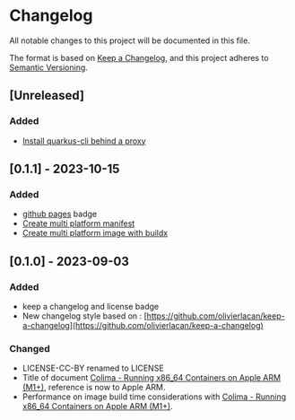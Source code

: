 # Changelog

All notable changes to this project will be documented in this file.

The format is based on [Keep a Changelog](https://keepachangelog.com/en/1.0.0/),
and this project adheres to [Semantic Versioning](https://semver.org/spec/v2.0.0.html).

## [Unreleased]

### Added

- [Install quarkus-cli behind a proxy](src/main/md/java/quarkus/quarkus_cli_jbang_install_proxy.md)

## [0.1.1] - 2023-10-15

### Added

- [github pages](https://turbo-guide.fugerit.org/) badge
- [Create multi platform manifest](src/main/md/docker/multi-platform-manifest.md)
- [Create multi platform image with buildx](src/main/md/docker/multi-platform-buildx.md)


## [0.1.0] - 2023-09-03

### Added

- keep a changelog and license badge
- New changelog style based on : [https://github.com/olivierlacan/keep-a-changelog](https://github.com/olivierlacan/keep-a-changelog)

### Changed

- LICENSE-CC-BY renamed to LICENSE
- Title of document [Colima - Running x86_64 Containers on Apple ARM (M1+)](src/main/md/docker/colima-apple-m1.md), reference is now to Apple ARM.
- Performance on image build time considerations with [Colima - Running x86_64 Containers on Apple ARM (M1+)](src/main/md/docker/colima-apple-m1.md).